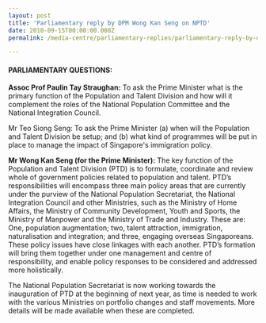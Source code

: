 ```yaml
---
layout: post
title: 'Parliamentary reply by DPM Wong Kan Seng on NPTD'
date: 2010-09-15T00:00:00.000Z
permalink: /media-centre/parliamentary-replies/parliamentary-reply-by-dpm-wong-kan-seng-on-nptd

---
```



#### **PARLIAMENTARY QUESTIONS:**

**Assoc Prof Paulin Tay Straughan:**
To ask the Prime Minister what is the primary function of the Population and Talent Division and how will it complement the roles of the National Population Committee and the National Integration Council.

Mr Teo Siong Seng: To ask the Prime Minister (a) when will the Population and Talent Division be setup; and (b) what kind of programmes will be put in place to manage the impact of Singapore's immigration policy.

**Mr Wong Kan Seng (for the Prime Minister):**
The key function of the Population and Talent Division (PTD) is to formulate, coordinate and review whole of government policies related to population and talent. PTD’s responsibilities will encompass three main policy areas that are currently under the purview of the National Population Secretariat, the National Integration Council and other Ministries, such as the Ministry of Home Affairs, the Ministry of Community Development, Youth and Sports, the Ministry of Manpower and the Ministry of Trade and Industry. These are: One, population augmentation; two, talent attraction, immigration, naturalisation and integration; and three, engaging overseas Singaporeans. These policy issues have close linkages with each another. PTD’s formation will bring them together under one management and centre of responsibility, and enable policy responses to be considered and addressed more holistically.

The National Population Secretariat is now working towards the inauguration of PTD at the beginning of next year, as time is needed to work with the various Ministries on portfolio changes and staff movements. More details will be made available when these are completed.


